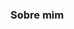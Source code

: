 ### Sobre mim

<!--
Olá, meu nome é **Bianca Paccola**! Sou estudante de desenvolvimento **Web Full Stack**.

**Analista de Hardware e Rede**

**Studyng**
[![JavaScript](https://img.shields.io/badge/JavaScript-D5F7E6?style=for-the-badge&logo=javascript&logoColor=F7DF1E)]

Ferramentas
![Git](https://img.shields.io/badge/Git-E7ECEB?style=for-the-badge&logo=git)
![Visual Studio Code](https://img.shields.io/badge/VS%20Code-E7ECEB?style=for-the-badge&logo=visual-studio-code&logoColor=00BFFF)
![Adobe Photoshop](https://img.shields.io/badge/Photoshop-E7ECEB?style=for-the-badge&logo=adobe-photoshop)

-->
